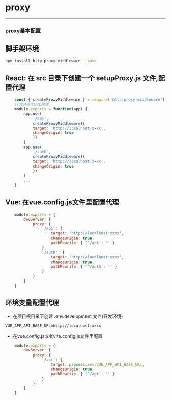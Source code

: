 # proxy
---
### proxy基本配置

## 脚手架环境
```bash
npm install http-proxy-middleware --save
```
## React: 在 src 目录下创建一个 setupProxy.js 文件,配置代理
```javascript
    const { createProxyMiddleware } = require('http-proxy-middleware')
    //允许多个URL跨域
    module.exports = function(app) {
        app.use(
            '/api',
            createProxyMiddleware({
            target: 'http://localhost:xxxx',
            changeOrigin: true
            })
        )
        app.use(
            '/auth',
            createProxyMiddleware({
            target: 'http://localhost:xxxx',
            changeOrigin: true
            })
        )
        ...
    }
```
## Vue: 在vue.config.js文件里配置代理
```javascript
    module.exports = {
        devServer: {
            proxy: {
                '/api': {
                    target: 'http://localhost:xxxx',
                    changeOrigin: true,
                    pathRewrite: { '^/api': '' }
                },
                '/auth': {
                    target: 'http://localhost:xxxx',
                    changeOrigin: true,
                    pathRewrite: { '^/auth': '' }
                }
            }
        }
    }
```
## 环境变量配置代理
- 在项目根目录下创建 .env.development 文件(开发环境)
```env
VUE_APP_API_BASE_URL=http://localhost:xxxx
```
- 在vue.config.js或者vite.config.js文件里配置
```javascript
    module.exports = {
        devServer: {
            proxy: {
                '/api': {
                    target: process.env.VUE_APP_API_BASE_URL,
                    changeOrigin: true,
                    pathRewrite: { '^/api': '' }
                }
            }
        }
    }
```